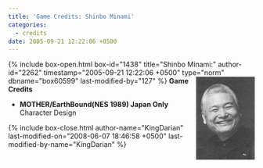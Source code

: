 ```yaml
---
title: 'Game Credits: Shinbo Minami'
categories:
  - credits
date: 2005-09-21 12:22:06 +0500
---
```

{% include box-open.html box-id="1438" title="Shinbo Minami:" author-id="2262" timestamp="2005-09-21 12:22:06 +0500" type="norm" dbname="box60599" last-modified-by="127" %}
<img src="shinbominami.JPG" align="right" />
<b>Game Credits</b>
<UL>
<LI><b>MOTHER/EarthBound(NES 1989) Japan Only</b><BR />
Character Design</LI>
</UL>
{% include box-close.html author-name="KingDarian" last-modified-on="2008-06-07 18:46:58 +0500" last-modified-by-name="KingDarian" %}
